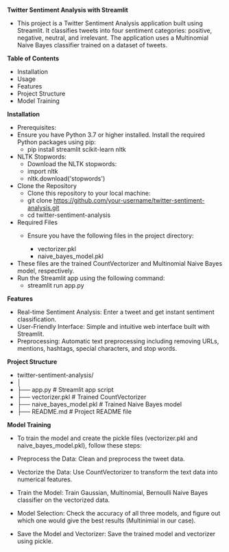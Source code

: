**Twitter Sentiment Analysis with Streamlit**
* This project is a Twitter Sentiment Analysis application built using Streamlit. It classifies tweets into four sentiment categories: positive, negative, neutral, and irrelevant. The application uses a Multinomial Naive Bayes classifier trained on a dataset of tweets.

**Table of Contents**
* Installation
* Usage
* Features
* Project Structure
* Model Training

**Installation**
* Prerequisites:
* Ensure you have Python 3.7 or higher installed. Install the required Python packages using pip:
  * pip install streamlit scikit-learn nltk
* NLTK Stopwords:
  * Download the NLTK stopwords:
  * import nltk
  * nltk.download('stopwords')
* Clone the Repository
  * Clone this repository to your local machine:
  * git clone https://github.com/your-username/twitter-sentiment-analysis.git
  * cd twitter-sentiment-analysis
* Required Files
  * Ensure you have the following files in the project directory:

    * vectorizer.pkl
    * naive_bayes_model.pkl
* These files are the trained CountVectorizer and Multinomial Naive Bayes model, respectively.
* Run the Streamlit app using the following command:
    * streamlit run app.py

 
**Features**
* Real-time Sentiment Analysis: Enter a tweet and get instant sentiment classification.
* User-Friendly Interface: Simple and intuitive web interface built with Streamlit.
* Preprocessing: Automatic text preprocessing including removing URLs, mentions, hashtags, special characters, and stop words.


**Project Structure**
 * twitter-sentiment-analysis/
  * │
  * ├── app.py                  # Streamlit app script
  * ├── vectorizer.pkl          # Trained CountVectorizer
  * ├── naive_bayes_model.pkl  # Trained Naive Bayes model
  * ├── README.md               # Project README file


**Model Training**
* To train the model and create the pickle files (vectorizer.pkl and naive_bayes_model.pkl), follow these steps:

 * Preprocess the Data: Clean and preprocess the tweet data.
 * Vectorize the Data: Use CountVectorizer to transform the text data into numerical features.
 * Train the Model: Train Gaussian, Multinomial, Bernoulli Naive Bayes classifier on the vectorized data.
 * Model Selection: Check the accuracy of all three models, and figure out which one would give the best results (Multinimial in our case).
 * Save the Model and Vectorizer: Save the trained model and vectorizer using pickle.


